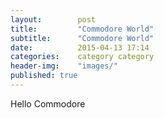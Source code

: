 ```yaml
---
layout:        post
title:         "Commodore World"
subtitle:      "Commodore World"
date:          2015-04-13 17:14
categories:    category category
header-img:    "images/"
published: true
---
```

Hello Commodore